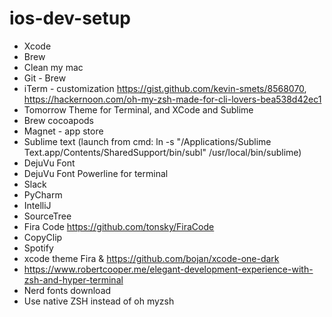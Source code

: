 # ios-dev-setup

* Xcode
* Brew
* Clean my mac
* Git - Brew
* iTerm - customization https://gist.github.com/kevin-smets/8568070, https://hackernoon.com/oh-my-zsh-made-for-cli-lovers-bea538d42ec1
* Tomorrow Theme for Terminal, and XCode and Sublime
* Brew cocoapods
* Magnet - app store
* Sublime text (launch from cmd: ln -s "/Applications/Sublime Text.app/Contents/SharedSupport/bin/subl" /usr/local/bin/sublime) 
* DejuVu Font
* DejuVu Font Powerline for terminal
* Slack
* PyCharm
* IntelliJ
* SourceTree
* Fira Code https://github.com/tonsky/FiraCode
* CopyClip
* Spotify
* xcode theme Fira & https://github.com/bojan/xcode-one-dark
* https://www.robertcooper.me/elegant-development-experience-with-zsh-and-hyper-terminal
* Nerd fonts download
* Use native ZSH instead of oh myzsh
